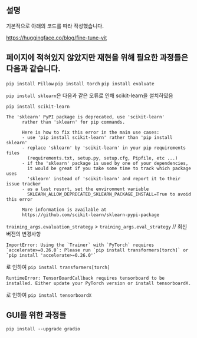 설명
-
기본적으로 아래의 코드를 따라 작성했습니다.

https://huggingface.co/blog/fine-tune-vit

페이지에 적혀있지 않았지만 재현을 위해 필요한 과정들은 다음과 같습니다.
-

`pip install Pillow`
`pip install torch`
`pip install evaluate`

`pip install sklearn`은 다음과 같은 오류로 인해 scikit-learn을 설치하였음

`pip install scikit-learn`

```
The 'sklearn' PyPI package is deprecated, use 'scikit-learn'
      rather than 'sklearn' for pip commands.
      
      Here is how to fix this error in the main use cases:
      - use 'pip install scikit-learn' rather than 'pip install sklearn'
      - replace 'sklearn' by 'scikit-learn' in your pip requirements files
        (requirements.txt, setup.py, setup.cfg, Pipfile, etc ...)
      - if the 'sklearn' package is used by one of your dependencies,
        it would be great if you take some time to track which package uses
        'sklearn' instead of 'scikit-learn' and report it to their issue tracker
      - as a last resort, set the environment variable
        SKLEARN_ALLOW_DEPRECATED_SKLEARN_PACKAGE_INSTALL=True to avoid this error
      
      More information is available at
      https://github.com/scikit-learn/sklearn-pypi-package
```

`training_args.evaluation_strategy` > `training_args.eval_strategy` // 최신 버전의 변경사항

```
ImportError: Using the `Trainer` with `PyTorch` requires `accelerate>=0.26.0`: Please run `pip install transformers[torch]` or `pip install 'accelerate>=0.26.0'`
```
로 인하여 `pip install transformers[torch]`

```
RuntimeError: TensorBoardCallback requires tensorboard to be installed. Either update your PyTorch version or install tensorboardX.
```
로 인하여 `pip install tensorboardX`


GUI를 위한 과정들
-
`pip install --upgrade gradio`